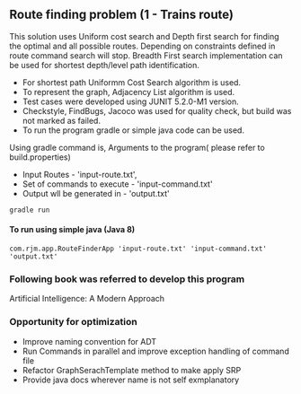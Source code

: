 ## Route finding problem (1 - Trains route)

This solution uses Uniform cost search and Depth first search 
for finding the optimal and all possible routes. Depending on constraints defined in route command search will stop. Breadth First search implementation can be used for shortest depth/level path identification.

- For shortest path Uniformm Cost Search algorithm is used.
- To represent the graph, Adjacency List algorithm is used.
- Test cases were developed using JUNIT 5.2.0-M1 version.
- Checkstyle, FindBugs, Jacoco was used for quality check, but build was not marked as failed.
- To run the program gradle or simple java code can be used.

Using gradle command is, Arguments to the program( please refer to build.properties)
- Input Routes - 'input-route.txt', 
- Set of commands to execute - 'input-command.txt'
- Output wll be generated in - 'output.txt'

``` 
gradle run 
```


#### To run using simple java (Java 8)
```
com.rjm.app.RouteFinderApp 'input-route.txt' 'input-command.txt' 'output.txt'
```


### Following book was referred to develop this program
Artificial Intelligence: A Modern Approach

### Opportunity for optimization
- Improve naming convention for ADT
- Run Commands in parallel and improve exception handling of command file
- Refactor GraphSerachTemplate method to make apply SRP
- Provide java docs wherever name is not self exmplanatory
